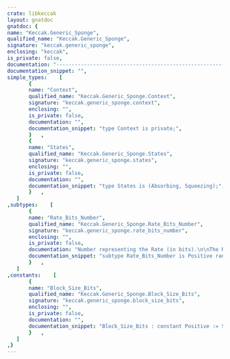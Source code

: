 ```yaml
---
crate: libkeccak
layout: gnatdoc
gnatdoc: {
name: "Keccak.Generic_Sponge",
qualified_name: "Keccak.Generic_Sponge",
signature: "keccak.generic_sponge",
enclosing: "keccak",
is_private: false,
documentation: "-----------------------------------------------------------------------------\n  Copyright (c) 2019, Daniel King\n  All rights reserved.\n\n  Redistribution and use in source and binary forms, with or without\n  modification, are permitted provided that the following conditions are met:\n      * Redistributions of source code must retain the above copyright\n        notice, this list of conditions and the following disclaimer.\n      * Redistributions in binary form must reproduce the above copyright\n        notice, this list of conditions and the following disclaimer in the\n        documentation and/or other materials provided with the distribution.\n      * The name of the copyright holder may not be used to endorse or promote\n        Products derived from this software without specific prior written\n        permission.\n\n  THIS SOFTWARE IS PROVIDED BY THE COPYRIGHT HOLDERS AND CONTRIBUTORS \"AS IS\"\n  AND ANY EXPRESS OR IMPLIED WARRANTIES, INCLUDING, BUT NOT LIMITED TO, THE\n  IMPLIED WARRANTIES OF MERCHANTABILITY AND FITNESS FOR A PARTICULAR PURPOSE\n  ARE DISCLAIMED. IN NO EVENT SHALL THE COPYRIGHT HOLDER BE LIABLE FOR ANY\n  DIRECT, INDIRECT, INCIDENTAL, SPECIAL, EXEMPLARY, OR CONSEQUENTIAL DAMAGES\n  (INCLUDING, BUT NOT LIMITED TO, PROCUREMENT OF SUBSTITUTE GOODS OR SERVICES;\n  LOSS OF USE, DATA, OR PROFITS; OR BUSINESS INTERRUPTION) HOWEVER CAUSED AND\n  ON ANY THEORY OF LIABILITY, WHETHER IN CONTRACT, STRICT LIABILITY, OR TORT\n  (INCLUDING NEGLIGENCE OR OTHERWISE) ARISING IN ANY WAY OUT OF THE USE OF\n  THIS SOFTWARE, EVEN IF ADVISED OF THE POSSIBILITY OF SUCH DAMAGE.\n-----------------------------------------------------------------------------\n\n@formal State_Size_Bits\n  Type for the internal state.\n@formal State_Type\n  Procedure to initialize the state\n@formal Init_State\n  Procedure to permute the state\n@formal Permute\n  Procedure to XOR bits into the internal state.\n@formal XOR_Bits_Into_State\n  Extracts a block of output from the state\n@formal Extract_Data\n  Padding rule\n@formal Pad",
documentation_snippet: "",
simple_types:    [
       {
       name: "Context",
       qualified_name: "Keccak.Generic_Sponge.Context",
       signature: "keccak.generic_sponge.context",
       enclosing: "",
       is_private: false,
       documentation: "",
       documentation_snippet: "type Context is private;",
       }   ,
       {
       name: "States",
       qualified_name: "Keccak.Generic_Sponge.States",
       signature: "keccak.generic_sponge.states",
       enclosing: "",
       is_private: false,
       documentation: "",
       documentation_snippet: "type States is (Absorbing, Squeezing);",
       }   ,
   ]
,subtypes:    [
       {
       name: "Rate_Bits_Number",
       qualified_name: "Keccak.Generic_Sponge.Rate_Bits_Number",
       signature: "keccak.generic_sponge.rate_bits_number",
       enclosing: "",
       is_private: false,
       documentation: "Number representing the Rate (in bits).\n\nThe Rate must be a positive integer, and less than the size of the\nstate (i.e. there must be at least 1 bit of \"capacity\"). Furthermore,\nthis implementation restricts the Rate to a multiple of 8 bits.",
       documentation_snippet: "subtype Rate_Bits_Number is Positive range 1 .. State_Size_Bits - 1\n  with Dynamic_Predicate => Rate_Bits_Number mod 8 = 0;",
       }   ,
   ]
,constants:    [
       {
       name: "Block_Size_Bits",
       qualified_name: "Keccak.Generic_Sponge.Block_Size_Bits",
       signature: "keccak.generic_sponge.block_size_bits",
       enclosing: "",
       is_private: false,
       documentation: "",
       documentation_snippet: "Block_Size_Bits : constant Positive := State_Size_Bits;",
       }   ,
   ]
,}
---
```

